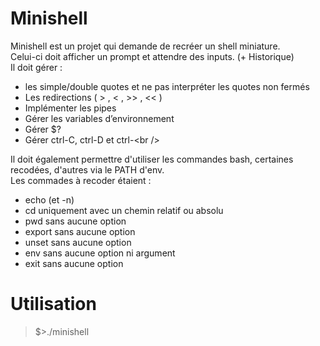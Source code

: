 # Minishell
Minishell est un projet qui demande de recréer un shell miniature.<br />
Celui-ci doit afficher un prompt et attendre des inputs. (+ Historique)<br />
Il doit gérer :<br />
- les simple/double quotes et ne pas interpréter les quotes non fermés<br />
- Les redirections ( > , < , >> , << )<br />
- Implémenter les pipes<br />
- Gérer les variables d’environnement<br />
- Gérer $?<br />
- Gérer ctrl-C, ctrl-D et ctrl-\<br />

Il doit également permettre d'utiliser les commandes bash, certaines recodées, d'autres via le PATH d'env.<br />
Les commades à recoder étaient :<br />
- echo (et -n)<br />
- cd uniquement avec un chemin relatif ou absolu<br />
- pwd sans aucune option<br />
- export sans aucune option<br />
- unset sans aucune option<br />
- env sans aucune option ni argument<br />
- exit sans aucune option<br />

# Utilisation

> $>./minishell<br />

